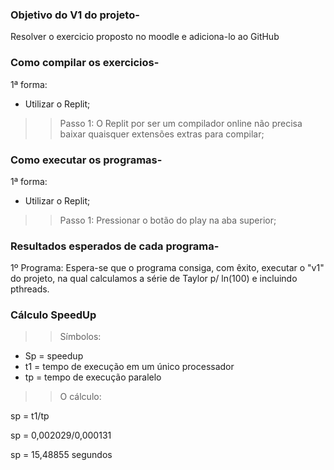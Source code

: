 ### Objetivo do V1 do projeto-
Resolver o exercicio proposto no moodle e adiciona-lo ao GitHub
### Como compilar os exercicios-

1ª forma:
- Utilizar o Replit;
>> Passo 1: O Replit por ser um compilador online não precisa baixar quaisquer extensões extras para compilar;


### Como executar os programas-

1ª forma:
- Utilizar o Replit;
>> Passo 1: Pressionar o botão do play na aba superior;


### Resultados esperados de cada programa-

1º Programa: Espera-se que o programa consiga, com êxito, executar o "v1" do projeto, na qual calculamos a série de Taylor p/ ln(100) e incluindo pthreads.

### Cálculo SpeedUp 

>> Símbolos:
- Sp = speedup
- t1 = tempo de execução em um único processador
- tp = tempo de execução paralelo

>> O cálculo:

sp = t1/tp

sp = 0,002029/0,000131

sp = 15,48855 segundos


